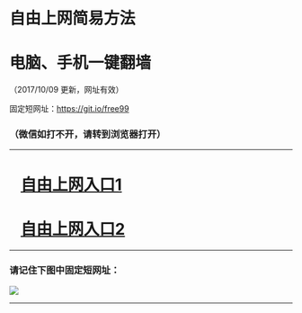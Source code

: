 ﻿# 自由上网简易方法

# 电脑、手机一键翻墙

（2017/10/09 更新，网址有效）

固定短网址：https://git.io/free99

### （微信如打不开，请转到浏览器打开）


***





# &nbsp;&nbsp; <a href="http://ft205110211.fwq-tz-1001.info/fwqtz01.html?t=100900125138 " target="_blank">自由上网入口1</a>
# &nbsp;&nbsp; <a href="http://ft2091210076.fwq-tz-1002.info/fwqtz02.html?t=10090018677 " target="_blank">自由上网入口2</a>
***

### 请记住下图中固定短网址：

<img src="https://s3-us-west-2.amazonaws.com/fwq-1001/yjfq-20170905okok.png" /> 


***

